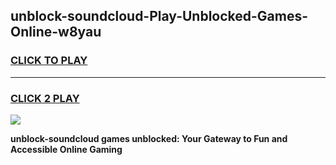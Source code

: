 
## unblock-soundcloud-Play-Unblocked-Games-Online-w8yau
<h3>
<a href="https://premium76.site?title=unblock-soundcloud&ref=25A">CLICK TO PLAY</a></h3>
<hr>

<h3>
<a href="https://premium76.site?title=unblock-soundcloud&ref=25A">CLICK 2 PLAY</a>
  
</h3>

<a href="https://premium76.site?title=unblock-soundcloud&ref=25A"><img src="https://clearcache.store/games.png"></a>


**unblock-soundcloud games unblocked: Your Gateway to Fun and Accessible Online Gaming**
